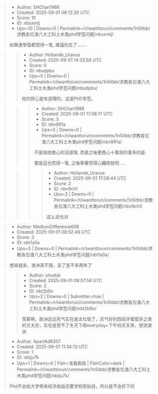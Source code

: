 > - Author: SHChan1986
> - Created: 2025-09-01 08:12:26 UTC
> - Score: 10
> - ID: nbsxmtj
> - Ups=10 | Downs=0 | Permalink=/r/iwanttorun/comments/1n5itbb/求教各位澳八大工科土木类phd学签问题/nbsxmtj/
>
> 如果連學簽都慌得一笔, 建議別去了........

>> - Author: Hollande_Uranus
>> - Created: 2025-09-01 14:33:59 UTC
>> - Score: 0
>> - ID: nbudpbu
>> - Ups=0 | Downs=0 | Permalink=/r/iwanttorun/comments/1n5itbb/求教各位澳八大工科土木类phd学签问题/nbudpbu/
>>
>> 他的担心是有道理的，这是PhD学签。

>>> - Author: SHChan1986
>>> - Created: 2025-09-01 17:08:17 UTC
>>> - Score: 3
>>> - ID: nbv991a
>>> - Ups=3 | Downs=0 | Permalink=/r/iwanttorun/comments/1n5itbb/求教各位澳八大工科土木类phd学签问题/nbv991a/
>>>
>>> 不是說他擔心的沒道理, 而是之後更擔心十萬倍的事多的是.
>>> 
>>> 要是這也慌得一笔, 之後等著慌得心臟病發吧.....

>>>> - Author: Hollande_Uranus
>>>> - Created: 2025-09-01 17:08:44 UTC
>>>> - Score: 2
>>>> - ID: nbv9ch1
>>>> - Ups=2 | Downs=0 | Permalink=/r/iwanttorun/comments/1n5itbb/求教各位澳八大工科土木类phd学签问题/nbv9ch1/
>>>>
>>>> 这么说也对

> - Author: MediumDifference606
> - Created: 2025-09-01 08:52:48 UTC
> - Score: 3
> - ID: nbt1s0a
> - Ups=3 | Downs=0 | Permalink=/r/iwanttorun/comments/1n5itbb/求教各位澳八大工科土木类phd学签问题/nbt1s0a/
>
> 想来就来，澳洲真不错，呆了差不多两年了

>> - Author: shuduk
>> - Created: 2025-09-01 08:57:58 UTC
>> - Score: 2
>> - ID: nbt2b9o
>> - Ups=2 | Downs=0 | Submitter=true | Permalink=/r/iwanttorun/comments/1n5itbb/求教各位澳八大工科土木类phd学签问题/nbt2b9o/
>>
>> 羡慕啊，欧洲这边天气实在是太垃圾了，天气好的西班牙葡萄牙之类的又太穷，实在是受不了冬天下雨everyday+下午四天天黑，想润澳洲

> - Author: ApartAd9307
> - Created: 2025-09-01 11:34:13 UTC
> - Score: 1
> - ID: nbtju7k
> - Ups=1 | Downs=0 | Flair=准备跑路 | FlairColor=dark | Permalink=/r/iwanttorun/comments/1n5itbb/求教各位澳八大工科土木类phd学签问题/nbtju7k/
>
> Phd不会给大学带来经济收益还要学校倒贴钱，所以是不会好下的
